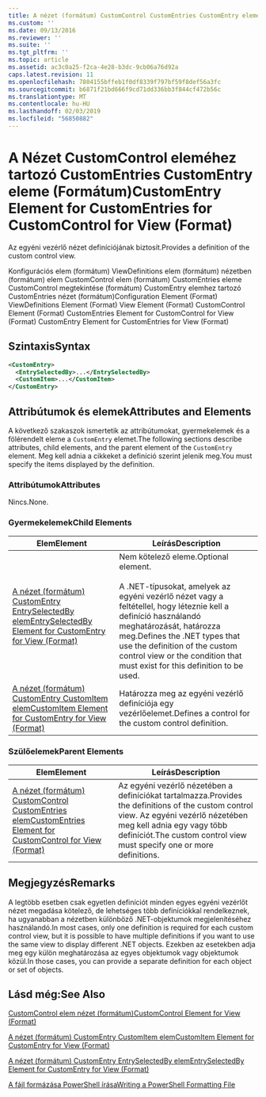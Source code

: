 ```yaml
---
title: A nézet (formátum) CustomControl CustomEntries CustomEntry eleme |} A Microsoft Docs
ms.custom: ''
ms.date: 09/13/2016
ms.reviewer: ''
ms.suite: ''
ms.tgt_pltfrm: ''
ms.topic: article
ms.assetid: ac3c0a25-f2ca-4e28-b3dc-9cb06a76d92a
caps.latest.revision: 11
ms.openlocfilehash: 7804155bffeb1f0df8339f797bf59f8def56a3fc
ms.sourcegitcommit: b6871f21bd666f9cd71dd336bb3f844cf472b56c
ms.translationtype: MT
ms.contentlocale: hu-HU
ms.lasthandoff: 02/03/2019
ms.locfileid: "56850882"
---
```

# <a name="customentry-element-for-customentries-for-customcontrol-for-view-format"></a><span data-ttu-id="b3ae3-102">A Nézet CustomControl eleméhez tartozó CustomEntries CustomEntry eleme (Formátum)</span><span class="sxs-lookup"><span data-stu-id="b3ae3-102">CustomEntry Element for CustomEntries for CustomControl for View (Format)</span></span>

<span data-ttu-id="b3ae3-103">Az egyéni vezérlő nézet definíciójának biztosít.</span><span class="sxs-lookup"><span data-stu-id="b3ae3-103">Provides a definition of the custom control view.</span></span>

<span data-ttu-id="b3ae3-104">Konfigurációs elem (formátum) ViewDefinitions elem (formátum) nézetben (formátum) elem CustomControl elem (formátum) CustomEntries eleme CustomControl megtekintése (formátum) CustomEntry elemhez tartozó CustomEntries nézet (formátum)</span><span class="sxs-lookup"><span data-stu-id="b3ae3-104">Configuration Element (Format) ViewDefinitions Element (Format) View Element (Format) CustomControl Element (Format) CustomEntries Element for CustomControl for View (Format) CustomEntry Element for CustomEntries for View (Format)</span></span>

## <a name="syntax"></a><span data-ttu-id="b3ae3-105">Szintaxis</span><span class="sxs-lookup"><span data-stu-id="b3ae3-105">Syntax</span></span>

```xml
<CustomEntry>
  <EntrySelectedBy>...</EntrySelectedBy>
  <CustomItem>...</CustomItem>
</CustomEntry>
```

## <a name="attributes-and-elements"></a><span data-ttu-id="b3ae3-106">Attribútumok és elemek</span><span class="sxs-lookup"><span data-stu-id="b3ae3-106">Attributes and Elements</span></span>

<span data-ttu-id="b3ae3-107">A következő szakaszok ismertetik az attribútumokat, gyermekelemek és a fölérendelt eleme a `CustomEntry` elemet.</span><span class="sxs-lookup"><span data-stu-id="b3ae3-107">The following sections describe attributes, child elements, and the parent element of the `CustomEntry` element.</span></span> <span data-ttu-id="b3ae3-108">Meg kell adnia a cikkeket a definíció szerint jelenik meg.</span><span class="sxs-lookup"><span data-stu-id="b3ae3-108">You must specify the items displayed by the definition.</span></span>

### <a name="attributes"></a><span data-ttu-id="b3ae3-109">Attribútumok</span><span class="sxs-lookup"><span data-stu-id="b3ae3-109">Attributes</span></span>

<span data-ttu-id="b3ae3-110">Nincs.</span><span class="sxs-lookup"><span data-stu-id="b3ae3-110">None.</span></span>

### <a name="child-elements"></a><span data-ttu-id="b3ae3-111">Gyermekelemek</span><span class="sxs-lookup"><span data-stu-id="b3ae3-111">Child Elements</span></span>

|<span data-ttu-id="b3ae3-112">Elem</span><span class="sxs-lookup"><span data-stu-id="b3ae3-112">Element</span></span>|<span data-ttu-id="b3ae3-113">Leírás</span><span class="sxs-lookup"><span data-stu-id="b3ae3-113">Description</span></span>|
|-------------|-----------------|
|[<span data-ttu-id="b3ae3-114">A nézet (formátum) CustomEntry EntrySelectedBy elem</span><span class="sxs-lookup"><span data-stu-id="b3ae3-114">EntrySelectedBy Element for CustomEntry for View (Format)</span></span>](./entryselectedby-element-for-customentry-for-customcontrol-for-view-format.md)|<span data-ttu-id="b3ae3-115">Nem kötelező eleme.</span><span class="sxs-lookup"><span data-stu-id="b3ae3-115">Optional element.</span></span><br /><br /> <span data-ttu-id="b3ae3-116">A .NET-típusokat, amelyek az egyéni vezérlő nézet vagy a feltétellel, hogy léteznie kell a definíció használandó meghatározását, határozza meg.</span><span class="sxs-lookup"><span data-stu-id="b3ae3-116">Defines the .NET types that use the definition of the custom control view or the condition that must exist for this definition to be used.</span></span>|
|[<span data-ttu-id="b3ae3-117">A nézet (formátum) CustomEntry CustomItem elem</span><span class="sxs-lookup"><span data-stu-id="b3ae3-117">CustomItem Element for CustomEntry for View (Format)</span></span>](./customitem-element-for-customentry-for-customcontrol-for-view-format.md)|<span data-ttu-id="b3ae3-118">Határozza meg az egyéni vezérlő definíciója egy vezérlőelemet.</span><span class="sxs-lookup"><span data-stu-id="b3ae3-118">Defines a control for the custom control definition.</span></span>|

### <a name="parent-elements"></a><span data-ttu-id="b3ae3-119">Szülőelemek</span><span class="sxs-lookup"><span data-stu-id="b3ae3-119">Parent Elements</span></span>

|<span data-ttu-id="b3ae3-120">Elem</span><span class="sxs-lookup"><span data-stu-id="b3ae3-120">Element</span></span>|<span data-ttu-id="b3ae3-121">Leírás</span><span class="sxs-lookup"><span data-stu-id="b3ae3-121">Description</span></span>|
|-------------|-----------------|
|[<span data-ttu-id="b3ae3-122">A nézet (formátum) CustomControl CustomEntries elem</span><span class="sxs-lookup"><span data-stu-id="b3ae3-122">CustomEntries Element for CustomControl for View (Format)</span></span>](./customentries-element-for-customcontrol-for-view-format.md)|<span data-ttu-id="b3ae3-123">Az egyéni vezérlő nézetében a definíciókat tartalmazza.</span><span class="sxs-lookup"><span data-stu-id="b3ae3-123">Provides the definitions of the custom control view.</span></span> <span data-ttu-id="b3ae3-124">Az egyéni vezérlő nézetében meg kell adnia egy vagy több definíciót.</span><span class="sxs-lookup"><span data-stu-id="b3ae3-124">The custom control view must specify one or more definitions.</span></span>|

## <a name="remarks"></a><span data-ttu-id="b3ae3-125">Megjegyzés</span><span class="sxs-lookup"><span data-stu-id="b3ae3-125">Remarks</span></span>

<span data-ttu-id="b3ae3-126">A legtöbb esetben csak egyetlen definíciót minden egyes egyéni vezérlőt nézet megadása kötelező, de lehetséges több definíciókkal rendelkeznek, ha ugyanabban a nézetben különböző .NET-objektumok megjelenítéséhez használandó.</span><span class="sxs-lookup"><span data-stu-id="b3ae3-126">In most cases, only one definition is required for each custom control view, but it is possible to have multiple definitions if you want to use the same view to display different .NET objects.</span></span> <span data-ttu-id="b3ae3-127">Ezekben az esetekben adja meg egy külön meghatározása az egyes objektumok vagy objektumok közül.</span><span class="sxs-lookup"><span data-stu-id="b3ae3-127">In those cases, you can provide a separate definition for each object or set of objects.</span></span>

## <a name="see-also"></a><span data-ttu-id="b3ae3-128">Lásd még:</span><span class="sxs-lookup"><span data-stu-id="b3ae3-128">See Also</span></span>

[<span data-ttu-id="b3ae3-129">CustomControl elem nézet (formátum)</span><span class="sxs-lookup"><span data-stu-id="b3ae3-129">CustomControl Element for View (Format)</span></span>](./customcontrol-element-for-view-format.md)

[<span data-ttu-id="b3ae3-130">A nézet (formátum) CustomEntry CustomItem elem</span><span class="sxs-lookup"><span data-stu-id="b3ae3-130">CustomItem Element for CustomEntry for View (Format)</span></span>](./customitem-element-for-customentry-for-customcontrol-for-view-format.md)

[<span data-ttu-id="b3ae3-131">A nézet (formátum) CustomEntry EntrySelectedBy elem</span><span class="sxs-lookup"><span data-stu-id="b3ae3-131">EntrySelectedBy Element for CustomEntry for View (Format)</span></span>](./entryselectedby-element-for-customentry-for-customcontrol-for-view-format.md)

[<span data-ttu-id="b3ae3-132">A fájl formázása PowerShell írása</span><span class="sxs-lookup"><span data-stu-id="b3ae3-132">Writing a PowerShell Formatting File</span></span>](./writing-a-powershell-formatting-file.md)
